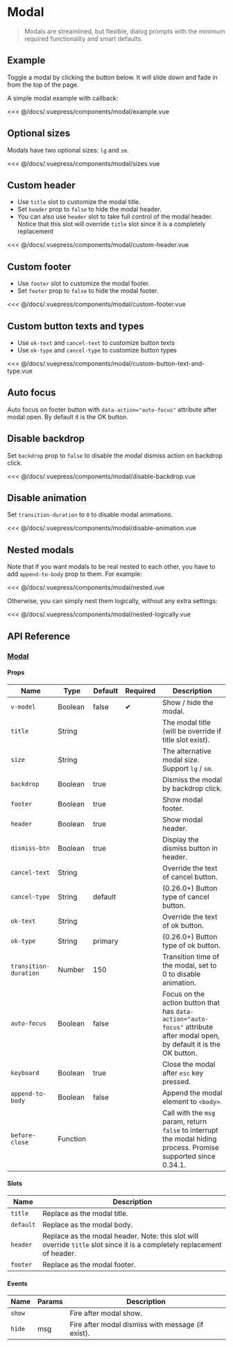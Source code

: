 # Modal

> Modals are streamlined, but flexible, dialog prompts with the minimum required functionality and smart defaults.

## Example

Toggle a modal by clicking the button below. It will slide down and fade in from the top of the page.

A simple modal example with callback:

<modal-example/>

<<< @/docs/.vuepress/components/modal/example.vue

## Optional sizes

Modals have two optional sizes: `lg` and `sm`.

<modal-sizes/>

<<< @/docs/.vuepress/components/modal/sizes.vue

## Custom header

* Use `title` slot to customize the modal title.
* Set `header` prop to `false` to hide the modal header.
* You can also use `header` slot to take full control of the modal header. Notice that this slot will override `title` slot since it is a completely replacement

<modal-custom-header/>

<<< @/docs/.vuepress/components/modal/custom-header.vue

## Custom footer

* Use `footer` slot to customize the modal footer.
* Set `footer` prop to `false` to hide the modal footer.

<modal-custom-footer/>

<<< @/docs/.vuepress/components/modal/custom-footer.vue

## Custom button texts and types

* Use `ok-text` and `cancel-text` to customize button texts
* Use `ok-type` and `cancel-type` to customize button types

<modal-custom-button-text-and-type/>

<<< @/docs/.vuepress/components/modal/custom-button-text-and-type.vue

## Auto focus

Auto focus on footer button with `data-action="auto-focus"` attribute after modal open. By default it is the OK button.



## Disable backdrop

Set `backdrop` prop to `false` to disable the modal dismiss action on backdrop click.

<modal-disable-backdrop/>

<<< @/docs/.vuepress/components/modal/disable-backdrop.vue

## Disable animation

Set `transition-duration` to `0` to disable modal animations.

<modal-disable-animation/>

<<< @/docs/.vuepress/components/modal/disable-animation.vue

## Nested modals

Note that if you want modals to be real nested to each other, you have to add `append-to-body` prop to them. For example:

<modal-nested/>

<<< @/docs/.vuepress/components/modal/nested.vue

Otherwise, you can simply nest them logically, without any extra settings:

<modal-nested-logically/>

<<< @/docs/.vuepress/components/modal/nested-logically.vue


## API Reference

### [Modal](https://github.com/wxsms/uiv/blob/master/src/components/modal/Modal.vue)

#### Props

Name                  | Type       | Default  | Required | Description
----------------      | ---------- | -------- | -------- | -----------------------
`v-model`             | Boolean    | false    | &#10004; | Show / hide the modal.
`title`               | String     |          |          | The modal title (will be override if title slot exist).
`size`                | String     |          |          | The alternative modal size. Support `lg` / `sm`.
`backdrop`            | Boolean    | true     |          | Dismiss the modal by backdrop click.
`footer`              | Boolean    | true     |          | Show modal footer.
`header`              | Boolean    | true     |          | Show modal header.
`dismiss-btn`         | Boolean    | true     |          | Display the dismiss button in header.
`cancel-text`         | String     |          |          | Override the text of cancel button.
`cancel-type`         | String     | default  |          | (0.26.0+) Button type of cancel button.
`ok-text`             | String     |          |          | Override the text of ok button.
`ok-type`             | String     | primary  |          | (0.26.0+) Button type of ok button.
`transition-duration` | Number     | 150      |          | Transition time of the modal, set to 0 to disable animation.
`auto-focus`          | Boolean    | false    |          | Focus on the action button that has `data-action="auto-focus"` attribute after modal open, by default it is the OK button.
`keyboard`            | Boolean    | true     |          | Close the modal after `esc` key pressed.
`append-to-body`      | Boolean    | false    |          | Append the modal element to `<body>`.
`before-close`        | Function   |          |          | Call with the `msg` param, return `false` to interrupt the modal hiding process. Promise supported since 0.34.1.

#### Slots

Name      | Description
--------- | -----------------------
`title`   | Replace as the modal title.
`default` | Replace as the modal body.
`header`  | Replace as the modal header. Note: this slot will override `title` slot since it is a completely replacement of header.
`footer`  | Replace as the modal footer.

#### Events

Name        | Params | Description
----------- | ------ | ---------------
`show`      |        | Fire after modal show.
`hide`      | msg    | Fire after modal dismiss with message (if exist).
